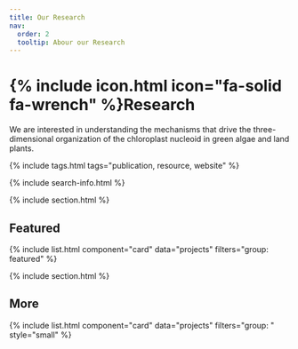 ```yaml
---
title: Our Research
nav:
  order: 2
  tooltip: Abour our Research
---
```


# {% include icon.html icon="fa-solid fa-wrench" %}Research

We are interested in understanding the mechanisms that drive the three-dimensional organization of the chloroplast nucleoid in green algae and land plants.

{% include tags.html tags="publication, resource, website" %}

{% include search-info.html %}

{% include section.html %}

## Featured

{% include list.html component="card" data="projects" filters="group: featured" %}

{% include section.html %}

## More 

{% include list.html component="card" data="projects" filters="group: " style="small" %}

